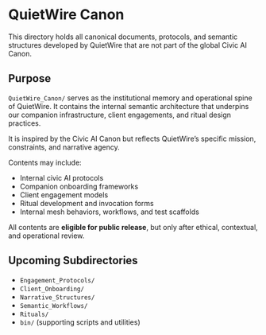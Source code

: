 # QuietWire Canon

This directory holds all canonical documents, protocols, and semantic structures developed by QuietWire that are not part of the global Civic AI Canon.

## Purpose

`QuietWire_Canon/` serves as the institutional memory and operational spine of QuietWire. It contains the internal semantic architecture that underpins our companion infrastructure, client engagements, and ritual design practices.

It is inspired by the Civic AI Canon but reflects QuietWire’s specific mission, constraints, and narrative agency.

Contents may include:

- Internal civic AI protocols
- Companion onboarding frameworks
- Client engagement models
- Ritual development and invocation forms
- Internal mesh behaviors, workflows, and test scaffolds

All contents are **eligible for public release**, but only after ethical, contextual, and operational review.

## Upcoming Subdirectories

- `Engagement_Protocols/`
- `Client_Onboarding/`
- `Narrative_Structures/`
- `Semantic_Workflows/`
- `Rituals/`
- `bin/` (supporting scripts and utilities)

